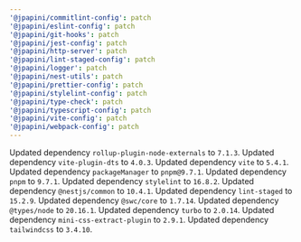 ```yaml
---
'@jpapini/commitlint-config': patch
'@jpapini/eslint-config': patch
'@jpapini/git-hooks': patch
'@jpapini/jest-config': patch
'@jpapini/http-server': patch
'@jpapini/lint-staged-config': patch
'@jpapini/logger': patch
'@jpapini/nest-utils': patch
'@jpapini/prettier-config': patch
'@jpapini/stylelint-config': patch
'@jpapini/type-check': patch
'@jpapini/typescript-config': patch
'@jpapini/vite-config': patch
'@jpapini/webpack-config': patch
---
```


Updated dependency `rollup-plugin-node-externals` to `7.1.3`.
Updated dependency `vite-plugin-dts` to `4.0.3`.
Updated dependency `vite` to `5.4.1`.
Updated dependency `packageManager` to `pnpm@9.7.1`.
Updated dependency `pnpm` to `9.7.1`.
Updated dependency `stylelint` to `16.8.2`.
Updated dependency `@nestjs/common` to `10.4.1`.
Updated dependency `lint-staged` to `15.2.9`.
Updated dependency `@swc/core` to `1.7.14`.
Updated dependency `@types/node` to `20.16.1`.
Updated dependency `turbo` to `2.0.14`.
Updated dependency `mini-css-extract-plugin` to `2.9.1`.
Updated dependency `tailwindcss` to `3.4.10`.
